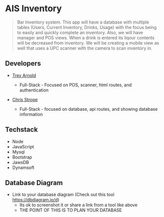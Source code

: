 # AIS Inventory

> Bar Inventory system.  This app will have a database with multiple tables (Users, Current Inventory, Drinks, Usage) with the focus being to easily and quickly complete an inventory.  Also, we will have manager and POS views.  When a drink is entered its liqour contents will be decreased from inventory.  We will be creating a mobile view as well that uses a UPC scanner with the camera to scan inventory in.

## Developers

- [Trey Arnold](https://github.com/treyarnold)
  - Full-Stack - Focused on POS, scanner, html routes, and authentication
  
- [Chris Strope](https://github.com/Stroupe79)
  - Full-Stack - focused on database, api routes, and showing database information

## Techstack

- Node
- JavaScript
- Mysql
- Bootstrap
- JawsDB
- Dynamsoft

## Database Diagram

- Link to your database diagram (Check out this tool https://dbdiagram.io/d)
  - Its ok to screenshot it or share a link from a tool like above
  - THE POINT OF THIS IS TO PLAN YOUR DATABASE
